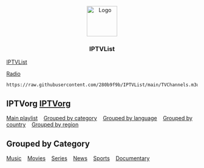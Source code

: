 <!-- PROJECT LOGO -->
<br />
<div align="center">
  <a href="https://280b9f9b.github.io/IPTVList/">
    <img src="https://280b9f9b.github.io/IPTV/Resource/main.png" alt="Logo" width="80" height="80">
  </a>

<h3 align="center">IPTVList</h3>
</div>

[IPTVList](https://280b9f9b.github.io/IPTVList/)

[Radio](https://280b9f9b.github.io/IPTVList/Radio/)
   ```
   https://raw.githubusercontent.com/280b9f9b/IPTVList/main/TVChannels.m3u
   ```

<!-- GETTING STARTED -->
## IPTVorg [IPTVorg](https://github.com/iptv-org/iptv)

[Main playlist](https://280b9f9b.github.io/IPTVList/List/IPTVorg/Main%20playlist.html) &nbsp;&nbsp; [Grouped by category](https://280b9f9b.github.io/IPTVList/List/IPTVorg/Grouped%20by%20category.html) &nbsp;&nbsp; [Grouped by language](https://280b9f9b.github.io/IPTVList/List/IPTVorg/Grouped%20by%20language.html) &nbsp;&nbsp; [Grouped by country](https://280b9f9b.github.io/IPTVList/List/IPTVorg/Grouped%20by%20country.html) &nbsp;&nbsp; [Grouped by region](https://280b9f9b.github.io/IPTVList/List/IPTVorg/Grouped%20by%20region.html)

<!-- GETTING STARTED -->
## Grouped by Category
[Music](https://280b9f9b.github.io/IPTVList/List/IPTVorg/Category/Music.html) &nbsp;&nbsp; [Movies](https://280b9f9b.github.io/IPTVList/List/IPTVorg/Category/Movies.html) &nbsp;&nbsp; [Series](https://280b9f9b.github.io/IPTVList/List/IPTVorg/Category/Series.html) &nbsp;&nbsp; [News](https://280b9f9b.github.io/IPTVList/List/IPTVorg/Category/News.html) &nbsp;&nbsp; [Sports](https://280b9f9b.github.io/IPTVList/List/IPTVorg/Category/Sports.html) &nbsp;&nbsp; [Documentary](https://280b9f9b.github.io/IPTVList/List/IPTVorg/Category/Documentary.html)
